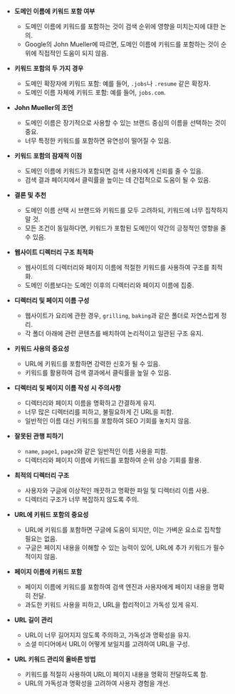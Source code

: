 - **도메인 이름에 키워드 포함 여부**

  - 도메인 이름에 키워드를 포함하는 것이 검색 순위에 영향을 미치는지에 대한 논의.
  - Google의 John Mueller에 따르면, 도메인 이름에 키워드를 포함하는 것이 순위에 직접적인 도움이 되지 않음.

- **키워드 포함의 두 가지 경우**

  - 도메인 확장자에 키워드 포함: 예를 들어, `.jobs`나 `.resume` 같은 확장자.
  - 도메인 이름 자체에 키워드 포함: 예를 들어, `jobs.com`.

- **John Mueller의 조언**

  - 도메인 이름은 장기적으로 사용할 수 있는 브랜드 중심의 이름을 선택하는 것이 중요.
  - 너무 특정한 키워드를 포함하면 유연성이 떨어질 수 있음.

- **키워드 포함의 잠재적 이점**

  - 도메인 이름에 키워드가 포함되면 검색 사용자에게 신뢰를 줄 수 있음.
  - 검색 결과 페이지에서 클릭률을 높이는 데 간접적으로 도움이 될 수 있음.

- **결론 및 추천**

  - 도메인 이름 선택 시 브랜드와 키워드를 모두 고려하되, 키워드에 너무 집착하지 말 것.
  - 모든 조건이 동일하다면, 키워드가 포함된 도메인이 약간의 긍정적인 영향을 줄 수 있음.

- **웹사이트 디렉터리 구조 최적화**

  - 웹사이트의 디렉터리와 페이지 이름에 적절한 키워드를 사용하여 구조를 최적화.
  - 도메인 이름보다는 도메인 이후의 디렉터리와 페이지 이름에 집중.

- **디렉터리 및 페이지 이름 구성**

  - 웹사이트가 요리에 관한 경우, `grilling`, `baking`과 같은 폴더로 자연스럽게 정리.
  - 각 폴더 아래에 관련 콘텐츠를 배치하여 논리적이고 일관된 구조 유지.

- **키워드 사용의 중요성**

  - URL에 키워드를 포함하면 강력한 신호가 될 수 있음.
  - 키워드를 활용하여 검색 결과에서 클릭률을 높일 수 있음.

- **디렉터리 및 페이지 이름 작성 시 주의사항**

  - 디렉터리와 페이지 이름을 명확하고 간결하게 유지.
  - 너무 많은 디렉터리를 피하고, 불필요하게 긴 URL을 피함.
  - 일반적인 이름 대신 키워드를 포함하여 SEO 기회를 놓치지 않음.

- **잘못된 관행 피하기**

  - `name`, `page1`, `page2`와 같은 일반적인 이름 사용을 피함.
  - 디렉터리와 페이지 이름에 키워드를 포함하여 순위 상승 기회를 활용.

- **최적의 디렉터리 구조**

  - 사용자와 구글에 이상적인 깨끗하고 명확한 파일 및 디렉터리 이름 사용.
  - 디렉터리 구조가 너무 복잡하지 않도록 주의.

- **URL에 키워드 포함의 중요성**

  - URL에 키워드를 포함하면 구글에 도움이 되지만, 이는 가벼운 요소로 집착할 필요는 없음.
  - 구글은 페이지 내용을 이해할 수 있는 능력이 있어, URL에 추가 키워드가 필수적이지 않음.

- **페이지 이름에 키워드 포함**

  - 페이지 이름에 키워드를 포함하여 검색 엔진과 사용자에게 페이지 내용을 명확히 전달.
  - 과도한 키워드 사용을 피하고, URL을 합리적이고 가독성 있게 유지.

- **URL 길이 관리**

  - URL이 너무 길어지지 않도록 주의하고, 가독성과 명확성을 유지.
  - 소셜 미디어에서 URL이 어떻게 보일지를 고려하여 URL을 구성.

- **URL 키워드 관리의 올바른 방법**
  - 키워드를 적절히 사용하여 URL이 페이지 내용을 명확히 전달하도록 함.
  - URL의 가독성과 명확성을 고려하여 사용자 경험을 개선.
